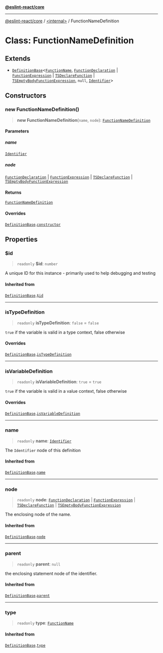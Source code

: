 [**@eslint-react/core**](../../README.md)

***

[@eslint-react/core](../../README.md) / [\<internal\>](../README.md) / FunctionNameDefinition

# Class: FunctionNameDefinition

## Extends

- [`DefinitionBase`](DefinitionBase.md)\<[`FunctionName`](../README.md#functionname), [`FunctionDeclaration`](../type-aliases/FunctionDeclaration.md) \| [`FunctionExpression`](../interfaces/FunctionExpression.md) \| [`TSDeclareFunction`](../type-aliases/TSDeclareFunction.md) \| [`TSEmptyBodyFunctionExpression`](../interfaces/TSEmptyBodyFunctionExpression.md), `null`, [`Identifier`](../interfaces/Identifier.md)\>

## Constructors

### new FunctionNameDefinition()

> **new FunctionNameDefinition**(`name`, `node`): [`FunctionNameDefinition`](FunctionNameDefinition.md)

#### Parameters

##### name

[`Identifier`](../interfaces/Identifier.md)

##### node

[`FunctionDeclaration`](../type-aliases/FunctionDeclaration.md) | [`FunctionExpression`](../interfaces/FunctionExpression.md) | [`TSDeclareFunction`](../type-aliases/TSDeclareFunction.md) | [`TSEmptyBodyFunctionExpression`](../interfaces/TSEmptyBodyFunctionExpression.md)

#### Returns

[`FunctionNameDefinition`](FunctionNameDefinition.md)

#### Overrides

[`DefinitionBase`](DefinitionBase.md).[`constructor`](DefinitionBase.md#constructors)

## Properties

### $id

> `readonly` **$id**: `number`

A unique ID for this instance - primarily used to help debugging and testing

#### Inherited from

[`DefinitionBase`](DefinitionBase.md).[`$id`](DefinitionBase.md#$id)

***

### isTypeDefinition

> `readonly` **isTypeDefinition**: `false` = `false`

`true` if the variable is valid in a type context, false otherwise

#### Overrides

[`DefinitionBase`](DefinitionBase.md).[`isTypeDefinition`](DefinitionBase.md#istypedefinition)

***

### isVariableDefinition

> `readonly` **isVariableDefinition**: `true` = `true`

`true` if the variable is valid in a value context, false otherwise

#### Overrides

[`DefinitionBase`](DefinitionBase.md).[`isVariableDefinition`](DefinitionBase.md#isvariabledefinition)

***

### name

> `readonly` **name**: [`Identifier`](../interfaces/Identifier.md)

The `Identifier` node of this definition

#### Inherited from

[`DefinitionBase`](DefinitionBase.md).[`name`](DefinitionBase.md#name-1)

***

### node

> `readonly` **node**: [`FunctionDeclaration`](../type-aliases/FunctionDeclaration.md) \| [`FunctionExpression`](../interfaces/FunctionExpression.md) \| [`TSDeclareFunction`](../type-aliases/TSDeclareFunction.md) \| [`TSEmptyBodyFunctionExpression`](../interfaces/TSEmptyBodyFunctionExpression.md)

The enclosing node of the name.

#### Inherited from

[`DefinitionBase`](DefinitionBase.md).[`node`](DefinitionBase.md#node-1)

***

### parent

> `readonly` **parent**: `null`

the enclosing statement node of the identifier.

#### Inherited from

[`DefinitionBase`](DefinitionBase.md).[`parent`](DefinitionBase.md#parent-1)

***

### type

> `readonly` **type**: [`FunctionName`](../README.md#functionname)

#### Inherited from

[`DefinitionBase`](DefinitionBase.md).[`type`](DefinitionBase.md#type-1)
